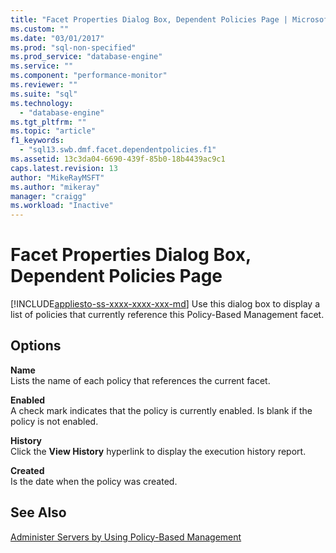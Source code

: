 ```yaml
---
title: "Facet Properties Dialog Box, Dependent Policies Page | Microsoft Docs"
ms.custom: ""
ms.date: "03/01/2017"
ms.prod: "sql-non-specified"
ms.prod_service: "database-engine"
ms.service: ""
ms.component: "performance-monitor"
ms.reviewer: ""
ms.suite: "sql"
ms.technology: 
  - "database-engine"
ms.tgt_pltfrm: ""
ms.topic: "article"
f1_keywords: 
  - "sql13.swb.dmf.facet.dependentpolicies.f1"
ms.assetid: 13c3da04-6690-439f-85b0-18b4439ac9c1
caps.latest.revision: 13
author: "MikeRayMSFT"
ms.author: "mikeray"
manager: "craigg"
ms.workload: "Inactive"
---
```

# Facet Properties Dialog Box, Dependent Policies Page
[!INCLUDE[appliesto-ss-xxxx-xxxx-xxx-md](../../includes/appliesto-ss-xxxx-xxxx-xxx-md.md)]
  Use this dialog box to display a list of policies that currently reference this Policy-Based Management facet.  
  
## Options  
 **Name**  
 Lists the name of each policy that references the current facet.  
  
 **Enabled**  
 A check mark indicates that the policy is currently enabled. Is blank if the policy is not enabled.  
  
 **History**  
 Click the **View History** hyperlink to display the execution history report.  
  
 **Created**  
 Is the date when the policy was created.  
  
## See Also  
 [Administer Servers by Using Policy-Based Management](../../relational-databases/policy-based-management/administer-servers-by-using-policy-based-management.md)  
  
  
